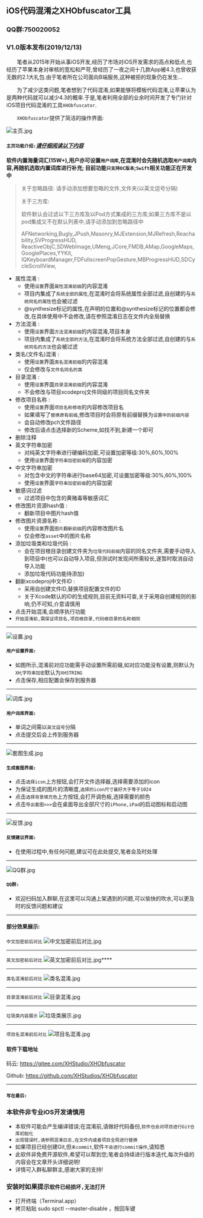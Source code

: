 ## iOS代码混淆之XHObfuscator工具
### QQ群:750020052
### V1.0版本发布(2019/12/13)

&ensp;&ensp;&ensp;&ensp;笔者从2015年开始从事iOS开发,经历了市场对iOS开发需求的高点和低点,也经历了苹果本身对审核的宽松和严苛,曾经历了一夜之间十几款App被4.3,也曾收获无数的2.1大礼包.由于笔者所在公司面向B端服务,这种被拒的现象仍在发生...

&ensp;&ensp;&ensp;&ensp;为了减少这类问题,笔者想到了代码混淆,如果能够将模板代码混淆,让苹果认为是两种代码就可以减少4.3的概率.于是,笔者利用全部的业余时间开发了专门针对iOS项目代码混淆的工具```XHObfuscator```.

&ensp;&ensp;&ensp;&ensp;```XHObfuscator```提供了简洁的操作界面:

![主页.jpg](https://user-gold-cdn.xitu.io/2020/1/19/16fbb9d9a7095d94?w=920&h=672&f=jpeg&s=79449)

#### ```主页功能介绍:```***[请仔细阅读以下内容]()***
**软件内置海量词汇(15W+),用户亦可设置```用户词库```,在混淆时会先随机选取```用户词库```内容,再随机选取内置词库进行补充;
目前功能```只支持OC版本```;```Swift```相关功能正在开发中**

>关于忽略路径: 请手动添加想要忽略的文件,文件夹(以英文逗号分隔)
>
>关于三方库: 
>
>软件默认会过滤以下三方库及以Pod方式集成的三方库;如果三方库不是以pod集成又不在默认列表中,请手动添加到忽略路径中
>
>AFNetworking,Bugly,JPush,Masonry,MJExtension,MJRefresh,Reachability,SVProgressHUD,
>ReactiveObjC,SDWebImage,UMeng,JCore,FMDB,AMap,GoogleMaps,GooglePlaces,YYKit,
>IQKeyboardManager,FDFullscreenPopGesture,MBProgressHUD,SDCycleScrollView,


* 属性混淆 :
	* 使用```设置```界面```属性混淆前缀```的内容混淆
	* 项目内集成了```系统全部的属性```,在混淆时会将系统属性全部过滤,自创建的与```系统同名的属性```也会被过滤
	* @synthesize标记的属性,在声明的位置和@synthesize标记的位置都会修改,在具体使用中不会修改,请在参照混淆日志在文件内全局替换
* 方法混淆 :
	* 使用```设置```界面```方法混淆前缀```的内容混淆,项目本身
	* 项目内集成了```系统全部的方法```,在混淆时会将系统方法全部过滤,自创建的与```系统同名的方法```也会被过滤
* 类名(文件名)混淆 :
	* 使用```设置```界面```类名混淆前缀```的内容混淆
	* 仅会修改与```文件名同名的类```
* 目录混淆 :
	* 使用```设置```界面```目录混淆前缀```的内容混淆
	* 不会修改与项目xcodeproj文件同级的项目同名文件夹
* 修改项目名称 :
	* 使用```设置```界面```项目名称修改```的内容修改项目名
	* 如果填写了```替换原有前缀```,修改项目时会将原有前缀替换为```设置中的前缀内容```
	* 会自动修改pch文件路径
	* 修改后请点击选择新的Scheme,如找不到,新建一个即可
* 删除注释
* 英文字符串加密
	* 对纯英文字符串进行硬编码加密,可设置加密等级:30%,60%,100%
	* 使用```设置```界面```字符串加密前缀```的内容加密
* 中文字符串加密
	* 对包含中文的字符串进行base64加密,可设置加密等级:30%,60%,100%
	* 使用```设置```界面```字符串加密前缀```的内容加密
* 敏感词过滤
	* 过滤项目中包含的黄赌毒等敏感词汇
* 修改图片资源hash值 : 
	* 翻新项目中图片hash值
* 修改图片资源名称 :
	* 使用```设置```界面```图片翻新前缀```的内容修改图片名
	* 仅会修改```asset```中的图片名称
* 添加垃圾类和垃圾代码 :
	* 会在项目根目录创建文件夹为```垃圾代码前缀```内容的同名文件夹,需要手动导入到项目中(也可以自动导入项目,但测试时发现间所需较长,遂暂时取消自动导入功能
	* 添加垃圾代码功能待添加)
* 翻新xcodeproj中文件ID :
	* 采用自创建文件ID,替换项目配置文件的ID
	* 关于Xcode默认的ID的生成规则,目前无资料可查,关于采用自创建规则的影响,仍不可知,介意请慎用
* 点击开始混淆,会顺序执行功能
* ```开始混淆前,需保证项目名,项目根目录,代码根目录的名称相同```
___

![设置.jpg](https://user-gold-cdn.xitu.io/2020/1/19/16fbb9e0192aca16?w=920&h=672&f=jpeg&s=67152)
#### ```用户设置界面:```
* 如图所示,混淆前对应功能需手动设置所需前缀,如对应功能没有设置,则默认为```XH```;```字符串加密```默认为```XHSTRING```
* 点击保存,相应配置会保存到服务器

___
![词库.jpg](https://user-gold-cdn.xitu.io/2020/1/19/16fbb9e4beeb3e1d?w=920&h=672&f=jpeg&s=39444)
#### ```用户词库界面:```
* 单词之间需以```英文逗号```分隔
* 点击提交后会上传到服务器

___

![套图生成.jpg](https://user-gold-cdn.xitu.io/2020/1/19/16fbb9e8c56fa888?w=1153&h=676&f=jpeg&s=72075)
#### ```生成套图界面:```
* 点击```选择icon```上方按钮,会打开文件选择器,选择需要添加的icon
* 为保证生成的图片的清晰度,```选择的icon尺寸最好大于等于1024```
* 点击```选择背景填充色```上方按钮,会打开调色板,选择需要的颜色
* 点击```导出套图>>>```会在桌面导出全部尺寸的```iPhone,iPad```的启动图标和启动图

___

![反馈.jpg](https://user-gold-cdn.xitu.io/2020/1/19/16fbb9f6c31681d0?w=920&h=672&f=jpeg&s=42339)
#### ```反馈建议界面:```
* 在使用过程中,有任何问题,建议可在此处提交,笔者会及时处理

___

![QQ群.jpg](https://user-gold-cdn.xitu.io/2020/1/19/16fbba03e414195e?w=920&h=672&f=jpeg&s=89108)
#### ```QQ群:```
* 欢迎扫码加入群聊,在这里可以沟通上架遇到的问题,可以愉快的吹水,可以更及时的反馈问题和建议

___

#### 部分效果展示: ####
```中文加密前后对比```
![中文加密前后对比.jpg](https://user-gold-cdn.xitu.io/2020/1/19/16fbba0953dca5fe?w=1115&h=439&f=jpeg&s=79638)

___

```英文加密前后对比```
![英文加密前后对比.jpg](https://user-gold-cdn.xitu.io/2020/1/19/16fbba10923c883a?w=972&h=479&f=jpeg&s=124626)****

___

```类名混淆前后对比```
![类名混淆.jpg](https://user-gold-cdn.xitu.io/2020/1/19/16fbba1eeb06554c?w=554&h=619&f=jpeg&s=104350)

___

```目录混淆前后对比```
![目录混淆.jpg](https://user-gold-cdn.xitu.io/2020/1/19/16fbba2245129301?w=626&h=271&f=jpeg&s=38244)

___

```垃圾类内容展示```
![垃圾类展示.jpg](https://user-gold-cdn.xitu.io/2020/1/19/16fbba2f2e586bdb?w=1660&h=951&f=jpeg&s=195526)

___

```项目名混淆前后对比```
![项目名混淆.jpg](https://user-gold-cdn.xitu.io/2020/1/19/16fbba340f3d34af?w=668&h=248&f=jpeg&s=30629)

#### 软件下载地址
码云: https://gitee.com/XHStudio/XHObfuscator

Github: https://github.com/XHStudios/XHObfuscator

___

#### ```写在最后:```

### 本软件非专业iOS开发请慎用 ###

* 本软件可能会产生编译错误;在混淆前,请做好代码备份,```软件也会对项目进行Git仓库初始化```
* ```出现错误时,请参照混淆日志,在文件内或者项目全局进行替换```
* 如果项目已经创建Git,但```未commit```,软件```不会进行commit操作```,请知悉
* 此软件非免费开源软件,希望可以帮到您;笔者会持续进行版本迭代,每次升级的内容会在文章开头详细说明!
* 详情可入群私聊群主,感谢大家的支持!

### 安装时如果提示```软件已经损坏,无法打开```
* 打开终端（Terminal.app）
* 拷贝粘贴 sudo spctl --master-disable  ，按回车键
